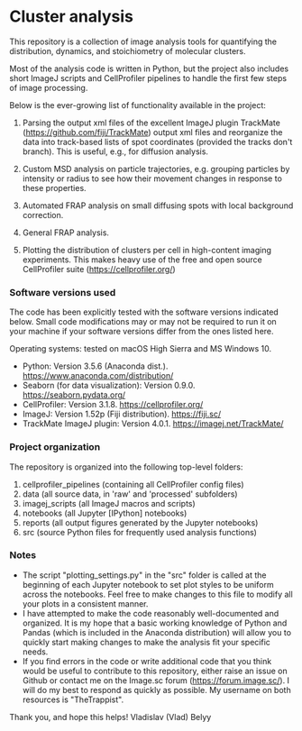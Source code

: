 # Cluster analysis

This repository is a collection of image analysis tools for quantifying the
distribution, dynamics, and stoichiometry of molecular clusters.

Most of the analysis code is written in Python, but the project also includes
short ImageJ scripts and CellProfiler pipelines to handle the first few steps of
image processing.

Below is the ever-growing list of functionality available in the project:

1) Parsing the output xml files of the excellent ImageJ plugin TrackMate
(https://github.com/fiji/TrackMate) output xml files and reorganize the data
into track-based lists of spot coordinates (provided the tracks don't branch).
This is useful, e.g., for diffusion analysis.

2) Custom MSD analysis on particle trajectories, e.g. grouping particles by
intensity or radius to see how their movement changes in response to these properties.

3) Automated FRAP analysis on small diffusing spots with local background
correction.

4) General FRAP analysis.

5) Plotting the distribution of clusters per cell in high-content imaging
experiments. This makes heavy use of the free and open source CellProfiler suite
(https://cellprofiler.org/)

### Software versions used
The code has been explicitly tested with the software versions indicated below.
Small code modifications may or may not be required to run it on your machine if
your software versions differ from the ones listed here.

Operating systems: tested on macOS High Sierra and MS Windows 10.
- Python: Version 3.5.6 (Anaconda dist.). https://www.anaconda.com/distribution/
- Seaborn (for data visualization): Version 0.9.0. https://seaborn.pydata.org/
- CellProfiler: Version 3.1.8. https://cellprofiler.org/
- ImageJ: Version 1.52p (Fiji distribution). https://fiji.sc/
- TrackMate ImageJ plugin: Version 4.0.1. https://imagej.net/TrackMate/


### Project organization
The repository is organized into the following top-level folders:
1) cellprofiler_pipelines (containing all CellProfiler config files)
2) data (all source data, in 'raw' and 'processed' subfolders)
3) imagej_scripts (all ImageJ macros and scripts)
4) notebooks (all Jupyter [IPython] notebooks)
5) reports (all output figures generated by the Jupyter notebooks)
6) src (source Python files for frequently used analysis functions)


### Notes
- The script "plotting_settings.py" in the "src" folder is called at the
beginning of each Jupyter notebook to set plot styles to be uniform across the
notebooks. Feel free to make changes to this file to modify all your plots in a
consistent manner.
- I have attempted to make the code reasonably well-documented and organized. It
is my hope that a basic working knowledge of Python and Pandas (which is
included in the Anaconda distribution) will allow you to quickly start making
changes to make the analysis fit your specific needs.
- If you find errors in the code or write additional code that you think would
be useful to contribute to this repository, either raise an issue on Github or
contact me on the Image.sc forum (https://forum.image.sc/). I will do my best to
respond as quickly as possible. My username on both resources is "TheTrappist".

Thank you, and hope this helps!
Vladislav (Vlad) Belyy
